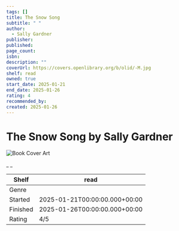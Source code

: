 ```yaml
---
tags: []
title: The Snow Song
subtitle: " "
author:
  - Sally Gardner
publisher: 
published: 
page_count: 
isbn: 
description: ""
coverUrl: https://covers.openlibrary.org/b/olid/-M.jpg
shelf: read
owned: true
start_date: 2025-01-21
end_date: 2025-01-26
rating: 4
recommended_by: 
created: 2025-01-26
---
```


# The Snow Song by Sally Gardner

![Book Cover Art](https://covers.openlibrary.org/b/olid/-M.jpg)

_ _

| Shelf | read |
| --- | --- |
| Genre |  |
| Started | 2025-01-21T00:00:00.000+00:00 |
| Finished | 2025-01-26T00:00:00.000+00:00 |
| Rating | 4/5 |

